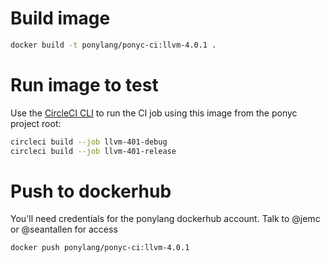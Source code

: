 # Build image

```bash
docker build -t ponylang/ponyc-ci:llvm-4.0.1 .
```

# Run image to test

Use the [CircleCI CLI](https://circleci.com/docs/2.0/local-cli/) to run the CI job using this image
from the ponyc project root:

```bash
circleci build --job llvm-401-debug
circleci build --job llvm-401-release
```

# Push to dockerhub

You'll need credentials for the ponylang dockerhub account. Talk to @jemc or @seantallen for access

```bash
docker push ponylang/ponyc-ci:llvm-4.0.1
```
